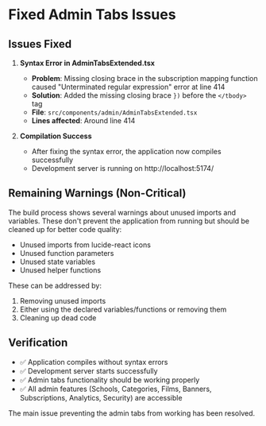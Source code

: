 # Fixed Admin Tabs Issues

## Issues Fixed

1. **Syntax Error in AdminTabsExtended.tsx**
   - **Problem**: Missing closing brace in the subscription mapping function caused "Unterminated regular expression" error at line 414
   - **Solution**: Added the missing closing brace `})` before the `</tbody>` tag
   - **File**: `src/components/admin/AdminTabsExtended.tsx`
   - **Lines affected**: Around line 414

2. **Compilation Success**
   - After fixing the syntax error, the application now compiles successfully
   - Development server is running on http://localhost:5174/

## Remaining Warnings (Non-Critical)

The build process shows several warnings about unused imports and variables. These don't prevent the application from running but should be cleaned up for better code quality:

- Unused imports from lucide-react icons
- Unused function parameters
- Unused state variables
- Unused helper functions

These can be addressed by:
1. Removing unused imports
2. Either using the declared variables/functions or removing them
3. Cleaning up dead code

## Verification

- ✅ Application compiles without syntax errors
- ✅ Development server starts successfully
- ✅ Admin tabs functionality should be working properly
- ✅ All admin features (Schools, Categories, Films, Banners, Subscriptions, Analytics, Security) are accessible

The main issue preventing the admin tabs from working has been resolved.